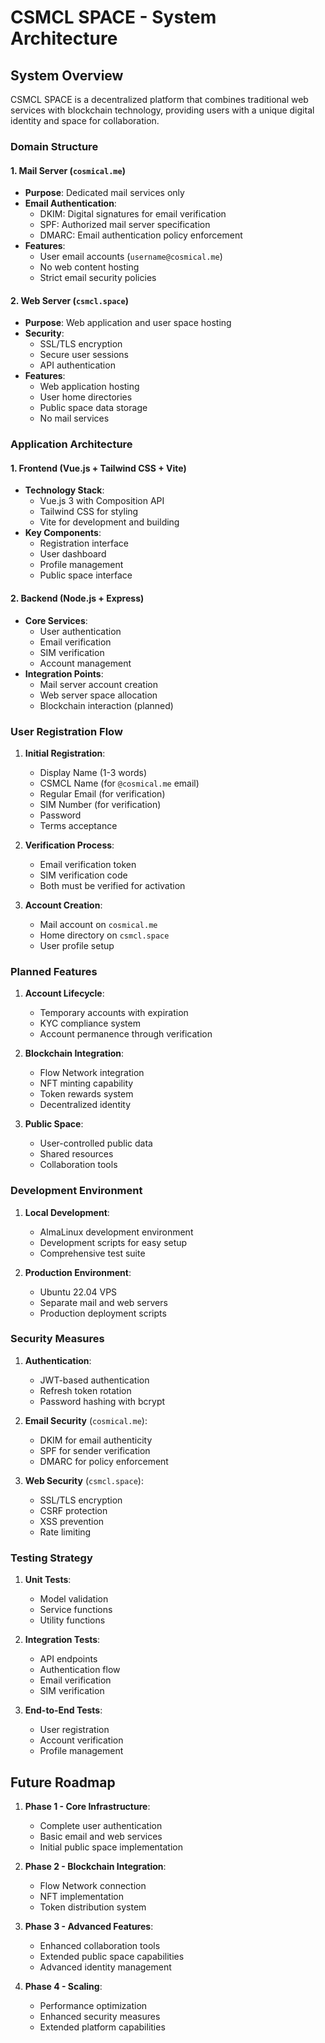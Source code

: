 # CSMCL SPACE - System Architecture

## System Overview

CSMCL SPACE is a decentralized platform that combines traditional web services with blockchain technology, providing users with a unique digital identity and space for collaboration.

### Domain Structure

#### 1. Mail Server (`cosmical.me`)
- **Purpose**: Dedicated mail services only
- **Email Authentication**:
  - DKIM: Digital signatures for email verification
  - SPF: Authorized mail server specification
  - DMARC: Email authentication policy enforcement
- **Features**:
  - User email accounts (`username@cosmical.me`)
  - No web content hosting
  - Strict email security policies

#### 2. Web Server (`csmcl.space`)
- **Purpose**: Web application and user space hosting
- **Security**:
  - SSL/TLS encryption
  - Secure user sessions
  - API authentication
- **Features**:
  - Web application hosting
  - User home directories
  - Public space data storage
  - No mail services

### Application Architecture

#### 1. Frontend (Vue.js + Tailwind CSS + Vite)
- **Technology Stack**:
  - Vue.js 3 with Composition API
  - Tailwind CSS for styling
  - Vite for development and building
- **Key Components**:
  - Registration interface
  - User dashboard
  - Profile management
  - Public space interface

#### 2. Backend (Node.js + Express)
- **Core Services**:
  - User authentication
  - Email verification
  - SIM verification
  - Account management
- **Integration Points**:
  - Mail server account creation
  - Web server space allocation
  - Blockchain interaction (planned)

### User Registration Flow

1. **Initial Registration**:
   - Display Name (1-3 words)
   - CSMCL Name (for `@cosmical.me` email)
   - Regular Email (for verification)
   - SIM Number (for verification)
   - Password
   - Terms acceptance

2. **Verification Process**:
   - Email verification token
   - SIM verification code
   - Both must be verified for activation

3. **Account Creation**:
   - Mail account on `cosmical.me`
   - Home directory on `csmcl.space`
   - User profile setup

### Planned Features

1. **Account Lifecycle**:
   - Temporary accounts with expiration
   - KYC compliance system
   - Account permanence through verification

2. **Blockchain Integration**:
   - Flow Network integration
   - NFT minting capability
   - Token rewards system
   - Decentralized identity

3. **Public Space**:
   - User-controlled public data
   - Shared resources
   - Collaboration tools

### Development Environment

1. **Local Development**:
   - AlmaLinux development environment
   - Development scripts for easy setup
   - Comprehensive test suite

2. **Production Environment**:
   - Ubuntu 22.04 VPS
   - Separate mail and web servers
   - Production deployment scripts

### Security Measures

1. **Authentication**:
   - JWT-based authentication
   - Refresh token rotation
   - Password hashing with bcrypt

2. **Email Security** (`cosmical.me`):
   - DKIM for email authenticity
   - SPF for sender verification
   - DMARC for policy enforcement

3. **Web Security** (`csmcl.space`):
   - SSL/TLS encryption
   - CSRF protection
   - XSS prevention
   - Rate limiting

### Testing Strategy

1. **Unit Tests**:
   - Model validation
   - Service functions
   - Utility functions

2. **Integration Tests**:
   - API endpoints
   - Authentication flow
   - Email verification
   - SIM verification

3. **End-to-End Tests**:
   - User registration
   - Account verification
   - Profile management

## Future Roadmap

1. **Phase 1 - Core Infrastructure**:
   - Complete user authentication
   - Basic email and web services
   - Initial public space implementation

2. **Phase 2 - Blockchain Integration**:
   - Flow Network connection
   - NFT implementation
   - Token distribution system

3. **Phase 3 - Advanced Features**:
   - Enhanced collaboration tools
   - Extended public space capabilities
   - Advanced identity management

4. **Phase 4 - Scaling**:
   - Performance optimization
   - Enhanced security measures
   - Extended platform capabilities
